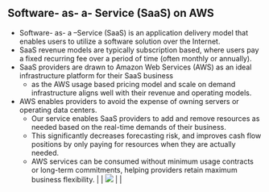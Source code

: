 ## Software- as- a- Service (SaaS) on AWS
- Software- as- a –Service (SaaS) is an application delivery model that enables users to utilize a software solution over the Internet. 
- SaaS revenue models are typically subscription based, where users pay a fixed recurring fee over a period of time (often monthly or annually). 
- SaaS providers are drawn to Amazon Web Services (AWS) as an ideal infrastructure platform for their SaaS business 
    - as the AWS usage based pricing model and scale on demand infrastructure aligns well with their revenue and operating models. 
- AWS enables providers to avoid the expense of owning servers or operating data centers. 
    - Our service enables SaaS providers to add and remove resources as needed based on the real-time demands of their business. 
    - This significantly decreases forecasting risk, and improves cash flow positions by only paying for resources when they are actually needed.
    - AWS services can be consumed without minimum usage contracts or long-term commitments, helping providers retain maximum business flexibility. 
|  | ![](../../../imgs/Domain%20Driven%20Design.png)  |  |       